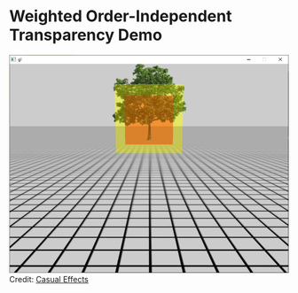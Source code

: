# Weighted Order-Independent Transparency Demo
![Screenshot](https://github.com/ericfredericks/weighted-oit-demo/blob/main/img.png?raw=true)
Credit: [Casual Effects](http://casual-effects.blogspot.com/2015/03/implemented-weighted-blended-order.html)
